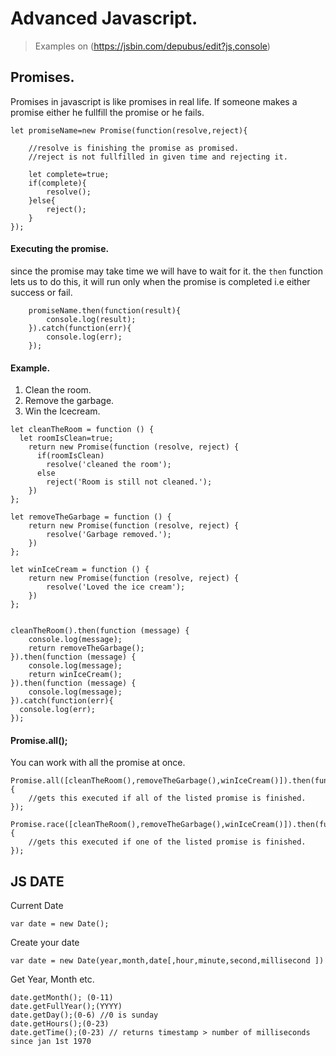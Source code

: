 # Advanced Javascript.
> Examples on (https://jsbin.com/depubus/edit?js,console)


## Promises.
Promises in javascript is like promises in real life.
If someone makes a promise either he fullfill the promise or he fails.
```
let promiseName=new Promise(function(resolve,reject){
   
    //resolve is finishing the promise as promised.
    //reject is not fullfilled in given time and rejecting it.
    
    let complete=true;
    if(complete){
        resolve();
    }else{
        reject();
    }
});

```

#### Executing the promise.
since the promise may take time we will have to wait for it.
the `then` function lets us to do this, it will run only when the promise is completed i.e either success or fail.

```
    promiseName.then(function(result){
        console.log(result);
    }).catch(function(err){
        console.log(err);
    });

```


#### Example.
1) Clean the room.
2) Remove the garbage.
3) Win the Icecream.

```
let cleanTheRoom = function () {
  let roomIsClean=true;
    return new Promise(function (resolve, reject) {
      if(roomIsClean) 
        resolve('cleaned the room');
      else 
        reject('Room is still not cleaned.');
    })
};

let removeTheGarbage = function () {
    return new Promise(function (resolve, reject) {
        resolve('Garbage removed.');
    })
};

let winIceCream = function () {
    return new Promise(function (resolve, reject) {
        resolve('Loved the ice cream');
    })
};


cleanTheRoom().then(function (message) {
    console.log(message);
    return removeTheGarbage();
}).then(function (message) {
    console.log(message);
    return winIceCream();
}).then(function (message) {
    console.log(message);
}).catch(function(err){
  console.log(err);
});
```
#### Promise.all();

You can work with all the promise at once.
```
Promise.all([cleanTheRoom(),removeTheGarbage(),winIceCream()]).then(function(){
    //gets this executed if all of the listed promise is finished.
});
```

```
Promise.race([cleanTheRoom(),removeTheGarbage(),winIceCream()]).then(function(){
    //gets this executed if one of the listed promise is finished.
});
```

## JS DATE
Current Date
```
var date = new Date();
```

Create your date
```
var date = new Date(year,month,date[,hour,minute,second,millisecond ]) 
```

Get Year, Month etc.

```
date.getMonth(); (0-11)
date.getFullYear();(YYYY)
date.getDay();(0-6) //0 is sunday
date.getHours();(0-23)
date.getTime();(0-23) // returns timestamp > number of milliseconds since jan 1st 1970
```

